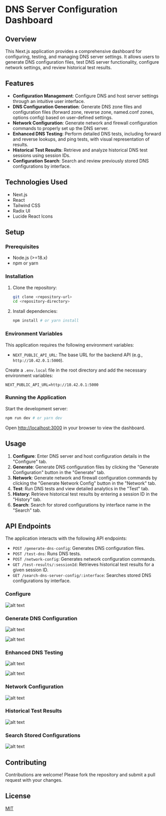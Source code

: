 # DNS Server Configuration Dashboard

## Overview

This Next.js application provides a comprehensive dashboard for configuring, testing, and managing DNS server settings. It allows users to generate DNS configuration files, test DNS server functionality, configure network settings, and review historical test results.

## Features

-   **Configuration Management**: Configure DNS and host server settings through an intuitive user interface.
-   **DNS Configuration Generation**: Generate DNS zone files and configuration files (forward zone, reverse zone, named.conf zones, options config) based on user-defined settings.
-   **Network Configuration**: Generate network and firewall configuration commands to properly set up the DNS server.
-   **Enhanced DNS Testing**: Perform detailed DNS tests, including forward and reverse lookups, and ping tests, with visual representation of results.
-   **Historical Test Results**: Retrieve and analyze historical DNS test sessions using session IDs.
-   **Configuration Search**: Search and review previously stored DNS configurations by interface.

## Technologies Used

-   Next.js
-   React
-   Tailwind CSS
-   Radix UI
-   Lucide React Icons

## Setup

### Prerequisites

-   Node.js (>=18.x)
-   npm or yarn

### Installation

1.  Clone the repository:

    ```bash
    git clone <repository-url>
    cd <repository-directory>
    ```

2.  Install dependencies:

    ```bash
    npm install # or yarn install
    ```

### Environment Variables

This application requires the following environment variables:

-   `NEXT_PUBLIC_API_URL`: The base URL for the backend API (e.g., `http://10.42.0.1:5000`).

Create a `.env.local` file in the root directory and add the necessary environment variables:

```
NEXT_PUBLIC_API_URL=http://10.42.0.1:5000
```

### Running the Application

Start the development server:

```bash
npm run dev # or yarn dev
```

Open [http://localhost:3000](http://localhost:3000) in your browser to view the dashboard.

## Usage

1.  **Configure**: Enter DNS server and host configuration details in the "Configure" tab.
2.  **Generate**: Generate DNS configuration files by clicking the "Generate Configuration" button in the "Generate" tab.
3.  **Network**: Generate network and firewall configuration commands by clicking the "Generate Network Config" button in the "Network" tab.
4.  **Test**: Run DNS tests and view detailed analytics in the "Test" tab.
5.  **History**: Retrieve historical test results by entering a session ID in the "History" tab.
6.  **Search**: Search for stored configurations by interface name in the "Search" tab.

## API Endpoints

The application interacts with the following API endpoints:

-   `POST /generate-dns-config`: Generates DNS configuration files.
-   `POST /test-dns`: Runs DNS tests.
-   `POST /network-config`: Generates network configuration commands.
-   `GET /test-results/:sessionId`: Retrieves historical test results for a given session ID.
-   `GET /search-dns-server-config/:interface`: Searches stored DNS configurations by interface.

### Configure
![alt text](dns-server-apis/screenshots/dns-server-configure.png)

### Generate DNS Configuration

![alt text](dns-server-apis/screenshots/dns-server-configure-generate-p1.png)

![alt text](dns-server-apis/screenshots/dns-server-configure-generate-p2.png)

### Enhanced DNS Testing

![alt text](dns-server-apis/screenshots/dns-server-configure-test-p1.png)

![alt text](dns-server-apis/screenshots/dns-server-configure-test-p2.png)

### Network Configuration

![alt text](dns-server-apis/screenshots/dns-server-configure-network.png)

### Historical Test Results

![alt text](dns-server-apis/screenshots/dns-server-configure-history.png)

### Search Stored Configurations

![alt text](dns-server-apis/screenshots/dns-server-configure-search.png)

## Contributing

Contributions are welcome! Please fork the repository and submit a pull request with your changes.

## License

[MIT](LICENSE)

